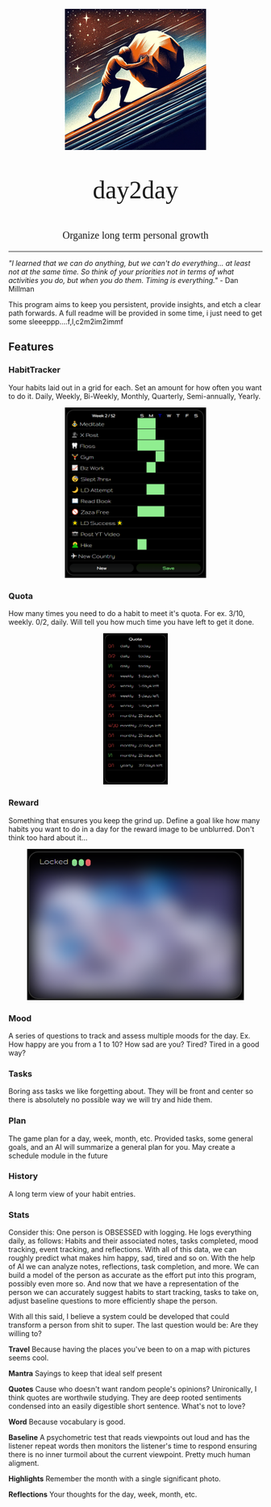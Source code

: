 <p align="center"><img align="center" width="280" src="./sisyphus.png"/></p>
<p align="center" style='font-size: 50px; font-family: consolas'> day2day </p>
<p align="center" style='font-size: 20px; font-family: consolas'> Organize long term personal growth </p>

<hr>


<i>"I learned that we can do anything, but we can't do everything... at least not at the same time. So think of your priorities not in terms of what activities you do, but when you do them. Timing is everything."</i> - Dan Millman



This program aims to keep you persistent, provide insights, and etch a clear path forwards. A full readme will be provided in some time, i just need to get some sleeeppp....f,l,c2m2im2immf

## Features

### HabitTracker
Your habits laid out in a grid for each. Set an amount for how often you want to do it. Daily, Weekly, Bi-Weekly, Monthly, Quarterly, Semi-annually, Yearly. 

<p align="center"><img width="280" src="./assets/habittracker.png"/></p>

### Quota
How many times you need to do a habit to meet it's quota. For ex. 3/10, weekly. 0/2, daily. Will tell you how much time you have left to get it done.

<p align="center"><img height="300" src="./assets/quota.png"/></p>

### Reward
Something that ensures you keep the grind up. Define a goal like how many habits you want to do in a day for the reward image to be unblurred. Don't think too hard about it...

<p align="center"><img height="300" src="./assets/reward.png"/></p>


### Mood 
A series of questions to track and assess multiple moods for the day. Ex. How happy are you from a 1 to 10? How sad are you? Tired? Tired in a good way?

### Tasks 
Boring ass tasks we like forgetting about. They will be front and center so there is absolutely no possible way we will try and hide them.

### Plan 
The game plan for a day, week, month, etc.  Provided tasks, some general goals, and an AI will summarize a general plan for you. May create a schedule module in the future 

### History 
A long term view of your habit entries. 

### Stats 
Consider this: One person is OBSESSED with logging. He logs everything daily, as follows: Habits and their associated notes, tasks completed, mood tracking, event tracking, and reflections. With all of this data, we can roughly predict what makes him happy, sad, tired and so on. With the help of AI we can analyze notes, reflections, task completion, and more. We can build a model of the person as accurate as the effort put into this program, possibly even more so. And now that we have a representation of the person we can accurately suggest habits to start tracking, tasks to take on, adjust baseline questions to more efficiently shape the person.

With all this said, I believe a system could be developed that could transform a person from shit to super. The last question would be: Are they willing to?

**Travel**
Because having the places you've been to on a map with pictures seems cool.

**Mantra**
Sayings to keep that ideal self present

**Quotes**
Cause who doesn't want random people's opinions? Unironically, I think quotes are worthwile studying. They are deep rooted sentiments condensed into an easily digestible short sentence. What's not to love?

**Word**
Because vocabulary is good.

**Baseline**
A psychometric test that reads viewpoints out loud and has the listener repeat words then monitors the listener's time to respond ensuring there is no inner turmoil about the current viewpoint. Pretty much human aligment. 

**Highlights**
Remember the month with a single significant photo.

**Reflections**
Your thoughts for the day, week, month, etc.
